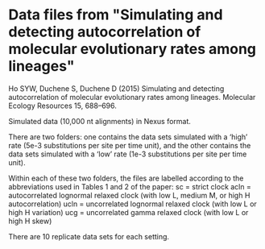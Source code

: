 # Data files from "Simulating and detecting autocorrelation of molecular evolutionary rates among lineages"

Ho SYW, Duchene S, Duchene D (2015) Simulating and detecting autocorrelation of molecular evolutionary rates among lineages. Molecular Ecology Resources 15, 688–696.

Simulated data (10,000 nt alignments) in Nexus format. 

There are two folders: one contains the data sets simulated with a ‘high’ rate (5e-3 substitutions per site per time unit), and the other contains the data sets simulated with a ‘low’ rate (1e-3 substitutions per site per time unit). 

Within each of these two folders, the files are labelled according to the abbreviations used in Tables 1 and 2 of the paper:
sc = strict clock
acln = autocorrelated lognormal relaxed clock (with low L, medium M, or high H autocorrelation)
ucln = uncorrelated lognormal relaxed clock (with low L or high H variation)
ucg = uncorrelated gamma relaxed clock (with low L or high H skew)

There are 10 replicate data sets for each setting. 
